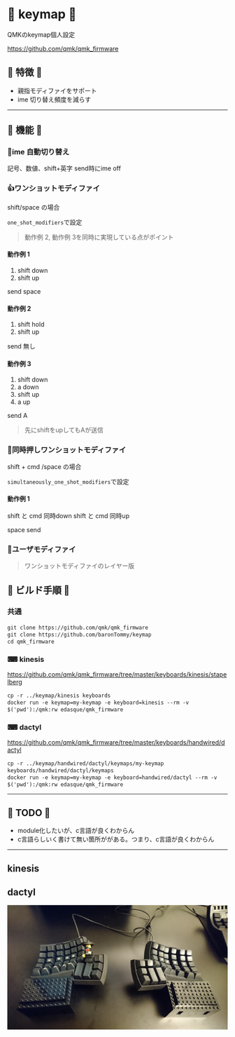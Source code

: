 # 🍺 keymap 🍺
QMKのkeymap個人設定

https://github.com/qmk/qmk_firmware

## 💪 特徴 💪 
- 親指モディファイをサポート
- ime 切り替え頻度を減らす

---

## 🚀 機能 🚀
### 🗾ime 自動切り替え
記号、数値、shift+英字 send時にime off

### 👍ワンショットモディファイ
shift/space の場合

`one_shot_modifiers`で設定
> 動作例 2, 動作例 3を同時に実現している点がポイント

#### 動作例 1
1. shift down
1. shift up

send space 

#### 動作例 2
1. shift hold
1. shift up

send 無し

#### 動作例 3
1. shift down
1. a down
1. shift up 
1. a up

send  A 
> 先にshiftをupしてもAが送信

### 🤘同時押しワンショットモディファイ
shift + cmd /space の場合

`simultaneously_one_shot_modifiers`で設定

#### 動作例 1
shift と cmd 同時down
shift と cmd 同時up

space send

### 🍔ユーザモディファイ
> ワンショットモディファイのレイヤー版

## 🐳 ビルド手順 🐳

### 共通
```
git clone https://github.com/qmk/qmk_firmware
git clone https://github.com/baronTommy/keymap
cd qmk_firmware
```

### ⌨ kinesis
https://github.com/qmk/qmk_firmware/tree/master/keyboards/kinesis/stapelberg
```
cp -r ../keymap/kinesis keyboards
docker run -e keymap=my-keymap -e keyboard=kinesis --rm -v $('pwd'):/qmk:rw edasque/qmk_firmware
```

### ⌨ dactyl
https://github.com/qmk/qmk_firmware/tree/master/keyboards/handwired/dactyl
```
cp -r ../keymap/handwired/dactyl/keymaps/my-keymap keyboards/handwired/dactyl/keymaps
docker run -e keymap=my-keymap -e keyboard=handwired/dactyl --rm -v $('pwd'):/qmk:rw edasque/qmk_firmware
```

---
## 🐶 TODO 🐶
- module化したいが、c言語が良くわからん
- c言語らしいく書けて無い箇所ががある。つまり、c言語が良くわからん


---
## kinesis

## dactyl
![dactyl](https://github.com/baronTommy/keymap/blob/master/doc/dactyl.jpg "dactyl")
